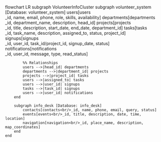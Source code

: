 flowchart LR
    subgraph VolunteerInfoCluster
        subgraph volunteer_system [Database: volunteer_system]
            users[users<br/>_id, name, email, phone, role, skills, availability]
            departments[departments<br/>_id, department_name, description, head_id]
            projects[projects<br/>_id, title, description, start_date, end_date, department_id]
            tasks[tasks<br/>_id, task_name, description, assigned_to, status, project_id]
            signups[signups<br/>_id, user_id, task_id/project_id, signup_date, status]
            notifications[notifications<br/>_id, user_id, message, type, read_status]

            %% Relationships
            users -->|head_id| departments
            departments -->|department_id| projects
            projects -->|project_id| tasks
            users -->|assigned_to| tasks
            users -->|user_id| signups
            tasks -->|task_id| signups
            users -->|user_id| notifications
        end

        subgraph info_desk [Database: info_desk]
            contacts[contacts<br/>_id, name, phone, email, query, status]
            events[events<br/>_id, title, description, date, time, location]
            navigation[navigation<br/>_id, place_name, description, map_coordinates]
        end
    end
